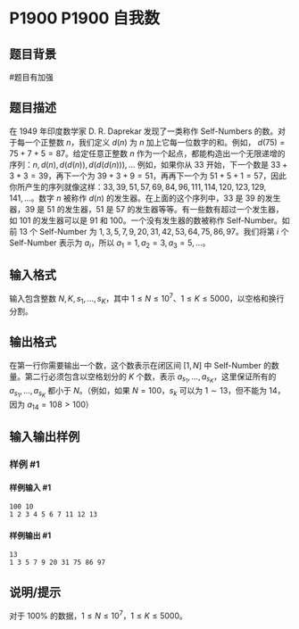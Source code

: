 # P1900 P1900 自我数

## 题目背景

#题目有加强


## 题目描述

在 1949 年印度数学家 D. R. Daprekar 发现了一类称作 Self-Numbers 的数。对于每一个正整数 $n$，我们定义 $d(n)$ 为 $n$ 加上它每一位数字的和。例如， $d(75) = 75 + 7 + 5 = 87$。给定任意正整数 $n$ 作为一个起点，都能构造出一个无限递增的序列：$n, d(n), d(d(n)), d(d(d(n))), \ldots$ 例如，如果你从 $33$ 开始，下一个数是 $33 + 3 + 3 = 39$，再下一个为 $39 + 3 + 9 = 51$，再再下一个为 $51 + 5 + 1 = 57$，因此你所产生的序列就像这样：$33, 39, 51, 57, 69, 84, 96, 111, 114, 120, 123, 129, 141, \ldots$。数字 $n$ 被称作 $d(n)$ 的发生器。在上面的这个序列中，$33$ 是 $39$ 的发生器，$39$ 是 $51$ 的发生器，$51$ 是 $57$ 的发生器等等。有一些数有超过一个发生器，如 $101$ 的发生器可以是 $91$ 和 $100$。一个没有发生器的数被称作 Self-Number。如前 $13$ 个 Self-Number 为 $1, 3, 5, 7, 9, 20, 31, 42, 53, 64, 75, 86, 97$。我们将第 $i$ 个 Self-Number 表示为 $a_i$，所以 $a_1 = 1, a_2 = 3, a_3 = 5, \ldots$。


## 输入格式

输入包含整数 $N, K, s_1, \ldots, s_K$，其中 $1 \le N \le {10}^7$、$1 \le K \le 5000$，以空格和换行分割。


## 输出格式

在第一行你需要输出一个数，这个数表示在闭区间 $[1, N]$ 中 Self-Number 的数量。第二行必须包含以空格划分的 $K$ 个数，表示 $a_{s_1}, \ldots, a_{s_K}$，这里保证所有的 $a_{s_1}, \ldots, a_{s_K}$ 都小于 $N$。（例如，如果 $N = 100$，$s_k$ 可以为 $1 \sim 13$，但不能为 $14$，因为 $a_{14} = 108 > 100$）


## 输入输出样例

### 样例 #1

#### 样例输入 #1

```
100 10
1 2 3 4 5 6 7 11 12 13
```

#### 样例输出 #1

```
13
1 3 5 7 9 20 31 75 86 97
```

## 说明/提示

对于 $100 \%$ 的数据，$1 \le N \le {10}^7$，$1 \le K \le 5000$。
